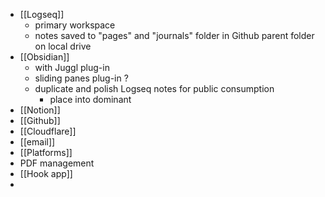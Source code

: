 - [[Logseq]]
	- primary workspace
	- notes saved to "pages" and "journals" folder in Github parent folder on local drive
- [[Obsidian]]
	- with Juggl plug-in
	- sliding panes plug-in ?
	- duplicate and polish Logseq notes for public consumption
		- place into dominant
- [[Notion]]
- [[Github]]
- [[Cloudflare]]
- [[email]]
- [[Platforms]]
- PDF management
- [[Hook app]]
-